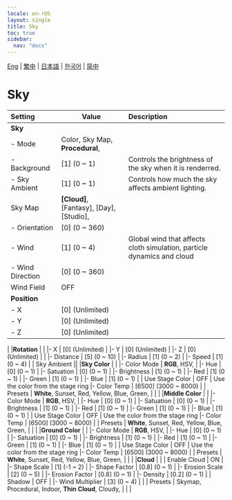 ```yaml
---
locale: en-rUS
layout: single
title: Sky
toc: true
sidebar:
  nav: "docs"
---
```

[Eng](/dancexr/menu/2025.4/scene/sky) | [繁中](/tw/dancexr/menu/2025.4/scene/sky) | [日本語](/jp/dancexr/menu/2025.4/scene/sky) | [한국어](/kr/dancexr/menu/2025.4/scene/sky) | [简中](/zh/dancexr/menu/2025.4/scene/sky)

# Sky



| Setting | Value | Description |
| :--- | --- | :--- |
|**Sky** | | 
|- Mode | Color, Sky Map, **Procedural**,  | 
|- Background | [1] (0 ~ 1) | Controls the brightness of the sky when it is renderred.
|- Sky Ambient | [1] (0 ~ 1) | Controls how much the sky affects ambient lighting.
| Sky Map | **[Cloud]**, [Fantasy], [Day], [Studio],  |  |
|- Orientation | [0] (0 ~ 360) | 
|- Wind | [1] (0 ~ 4) | Global wind that affects cloth simulation, particle dynamics and cloud
|- Wind Direction | [0] (0 ~ 360) | 
| Wind Field | OFF | 
|**Position** | | 
|- X | [0] (Unlimited) | 
|- Y | [0] (Unlimited) | 
|- Z | [0] (Unlimited) | 
|
|**Rotation** | | 
|- X | [0] (Unlimited) | 
|- Y | [0] (Unlimited) | 
|- Z | [0] (Unlimited) | 
|
|- Distance | [5] (0 ~ 10) | 
|- Radius | [1] (0 ~ 2) | 
|- Speed | [1] (0 ~ 4) | 
| Sky Ambient || 
|**Sky Color** | | 
|- Color Mode | **RGB**, HSV,  | 
|- Hue | [0] (0 ~ 1) | 
|- Satuation | [0] (0 ~ 1) | 
|- Brightness | [1] (0 ~ 1) | 
|- Red | [1] (0 ~ 1) | 
|- Green | [1] (0 ~ 1) | 
|- Blue | [1] (0 ~ 1) | 
| Use Stage Color | OFF | Use the color from the stage ring
|- Color Temp | [6500] (3000 ~ 8000) | 
| Presets | **White**, Sunset, Red, Yellow, Blue, Green,  |  |
|
|**Middle Color** | | 
|- Color Mode | **RGB**, HSV,  | 
|- Hue | [0] (0 ~ 1) | 
|- Satuation | [0] (0 ~ 1) | 
|- Brightness | [1] (0 ~ 1) | 
|- Red | [1] (0 ~ 1) | 
|- Green | [1] (0 ~ 1) | 
|- Blue | [1] (0 ~ 1) | 
| Use Stage Color | OFF | Use the color from the stage ring
|- Color Temp | [6500] (3000 ~ 8000) | 
| Presets | **White**, Sunset, Red, Yellow, Blue, Green,  |  |
|
|**Ground Color** | | 
|- Color Mode | **RGB**, HSV,  | 
|- Hue | [0] (0 ~ 1) | 
|- Satuation | [0] (0 ~ 1) | 
|- Brightness | [1] (0 ~ 1) | 
|- Red | [1] (0 ~ 1) | 
|- Green | [1] (0 ~ 1) | 
|- Blue | [1] (0 ~ 1) | 
| Use Stage Color | OFF | Use the color from the stage ring
|- Color Temp | [6500] (3000 ~ 8000) | 
| Presets | **White**, Sunset, Red, Yellow, Blue, Green,  |  |
|
|**Cloud** | | 
| Enable Cloud | ON | 
|- Shape Scale | [1] (-1 ~ 2) | 
|- Shape Factor | [0.8] (0 ~ 1) | 
|- Erosion Scale | [2] (0 ~ 5) | 
|- Erosion Factor | [0.8] (0 ~ 1) | 
|- Density | [0.2] (0 ~ 1) | 
| Shadow | OFF | 
|- Wind Multiplier | [3] (0 ~ 4) | 
|
| Presets | Skymap, Procedural, Indoor, **Thin Cloud**, Cloudy,  |  |
|
